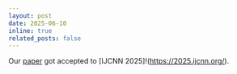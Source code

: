 ```yaml
---
layout: post
date: 2025-06-10
inline: true
related_posts: false
---
```


Our [paper](https://www.arxiv.org/pdf/2506.07666) got accepted to [IJCNN 2025]!(https://2025.ijcnn.org/).
